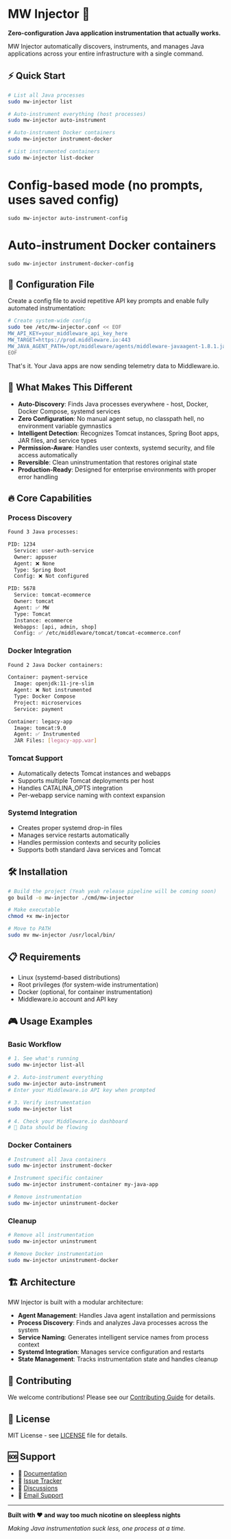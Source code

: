 # MW Injector 🚀

**Zero-configuration Java application instrumentation that actually works.**

MW Injector automatically discovers, instruments, and manages Java applications across your entire infrastructure with a single command.

## ⚡ Quick Start

```bash
# List all Java processes
sudo mw-injector list

# Auto-instrument everything (host processes)
sudo mw-injector auto-instrument

# Auto-instrument Docker containers
sudo mw-injector instrument-docker

# List instrumented containers
sudo mw-injector list-docker
```

# Config-based mode (no prompts, uses saved config)
```
sudo mw-injector auto-instrument-config
```

# Auto-instrument Docker containers
```
sudo mw-injector instrument-docker-config
```
## 🔧 Configuration File

Create a config file to avoid repetitive API key prompts and enable fully automated instrumentation:
```bash
# Create system-wide config
sudo tee /etc/mw-injector.conf << EOF
MW_API_KEY=your_middleware_api_key_here
MW_TARGET=https://prod.middleware.io:443
MW_JAVA_AGENT_PATH=/opt/middleware/agents/middleware-javaagent-1.8.1.jar
EOF
```

That's it. Your Java apps are now sending telemetry data to Middleware.io.

## 🎯 What Makes This Different

- **Auto-Discovery**: Finds Java processes everywhere - host, Docker, Docker Compose, systemd services
- **Zero Configuration**: No manual agent setup, no classpath hell, no environment variable gymnastics
- **Intelligent Detection**: Recognizes Tomcat instances, Spring Boot apps, JAR files, and service types
- **Permission-Aware**: Handles user contexts, systemd security, and file access automatically
- **Reversible**: Clean uninstrumentation that restores original state
- **Production-Ready**: Designed for enterprise environments with proper error handling

## 🔥 Core Capabilities

### Process Discovery
```bash
Found 3 Java processes:

PID: 1234
  Service: user-auth-service
  Owner: appuser
  Agent: ❌ None
  Type: Spring Boot
  Config: ❌ Not configured

PID: 5678
  Service: tomcat-ecommerce
  Owner: tomcat
  Agent: ✅ MW
  Type: Tomcat
  Instance: ecommerce
  Webapps: [api, admin, shop]
  Config: ✅ /etc/middleware/tomcat/tomcat-ecommerce.conf
```

### Docker Integration
```bash
Found 2 Java Docker containers:

Container: payment-service
  Image: openjdk:11-jre-slim
  Agent: ❌ Not instrumented
  Type: Docker Compose
  Project: microservices
  Service: payment

Container: legacy-app
  Image: tomcat:9.0
  Agent: ✅ Instrumented
  JAR Files: [legacy-app.war]
```

### Tomcat Support
- Automatically detects Tomcat instances and webapps
- Supports multiple Tomcat deployments per host
- Handles CATALINA_OPTS integration
- Per-webapp service naming with context expansion

### Systemd Integration
- Creates proper systemd drop-in files
- Manages service restarts automatically
- Handles permission contexts and security policies
- Supports both standard Java services and Tomcat

## 🛠 Installation

```bash
# Build the project (Yeah yeah release pipeline will be coming soon) 
go build -o mw-injector ./cmd/mw-injector

# Make executable
chmod +x mw-injector

# Move to PATH
sudo mv mw-injector /usr/local/bin/

```

## 📋 Requirements

- Linux (systemd-based distributions)
- Root privileges (for system-wide instrumentation)
- Docker (optional, for container instrumentation)
- Middleware.io account and API key

## 🎮 Usage Examples

### Basic Workflow
```bash
# 1. See what's running
sudo mw-injector list-all

# 2. Auto-instrument everything
sudo mw-injector auto-instrument
# Enter your Middleware.io API key when prompted

# 3. Verify instrumentation
sudo mw-injector list

# 4. Check your Middleware.io dashboard
# 🎉 Data should be flowing
```

### Docker Containers
```bash
# Instrument all Java containers
sudo mw-injector instrument-docker

# Instrument specific container
sudo mw-injector instrument-container my-java-app

# Remove instrumentation
sudo mw-injector uninstrument-docker
```

### Cleanup
```bash
# Remove all instrumentation
sudo mw-injector uninstrument

# Remove Docker instrumentation
sudo mw-injector uninstrument-docker
```

## 🏗 Architecture

MW Injector is built with a modular architecture:

- **Agent Management**: Handles Java agent installation and permissions
- **Process Discovery**: Finds and analyzes Java processes across the system
- **Service Naming**: Generates intelligent service names from process context
- **Systemd Integration**: Manages service configuration and restarts
- **State Management**: Tracks instrumentation state and handles cleanup

## 🤝 Contributing

We welcome contributions! Please see our [Contributing Guide](CONTRIBUTING.md) for details.

## 📄 License

MIT License - see [LICENSE](LICENSE) file for details.

## 🆘 Support

- 📖 [Documentation](docs/)
- 🐛 [Issue Tracker](https://github.com/your-org/mw-injector/issues)
- 💬 [Discussions](https://github.com/your-org/mw-injector/discussions)
- 📧 [Email Support](mailto:support@middleware.io)

---

**Built with ❤️  and way too much nicotine on sleepless nights**

*Making Java instrumentation suck less, one process at a time.*
